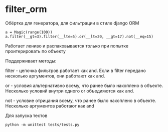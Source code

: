 # filter_orm
Обёртка для генератора, для фильтрации в стиле django ORM

```
a = Magic(range(100))
a.filter(__gt=3).filter(__lte=5).or(__lt=20, __gt=17).not(__eq=15)
```

Работает лениво и распаковывается только при попытке проитерировать по объекту

Поддерживает методы:

filter - цепочка фильтров работает как and. Если в filter передано несколько аргументов, они работают как and.

or - условия альтернативно всему, что ранее было накоплено в объекте. Несколько условий внутри одного or объедияются как and.

not - условие отрицания всему, что ранее было накоплено в объекте. Несколько аргументов работают как and


Для запуска тестов

```
python -m unittest tests/tests.py
```
